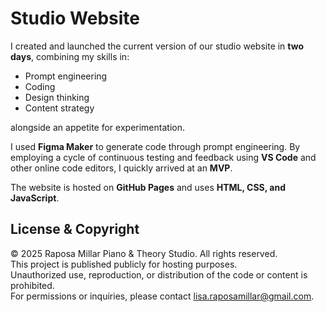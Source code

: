 # Studio Website

I created and launched the current version of our studio website in **two days**, combining my skills in:

- Prompt engineering
- Coding
- Design thinking
- Content strategy

alongside an appetite for experimentation.

I used **Figma Maker** to generate code through prompt engineering. By employing a cycle of continuous testing and feedback using **VS Code** and other online code editors, I quickly arrived at an **MVP**.

The website is hosted on **GitHub Pages** and uses **HTML, CSS, and JavaScript**.



## License & Copyright

© 2025 Raposa Millar Piano & Theory Studio. All rights reserved.  
This project is published publicly for hosting purposes.  
Unauthorized use, reproduction, or distribution of the code or content is prohibited.  
For permissions or inquiries, please contact [lisa.raposamillar@gmail.com](mailto:lisa.raposamillar@gmail.com).
